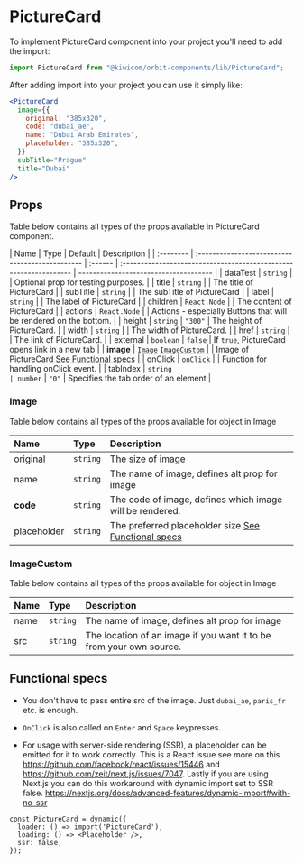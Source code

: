 # PictureCard

To implement PictureCard component into your project you'll need to add the import:

```jsx
import PictureCard from "@kiwicom/orbit-components/lib/PictureCard";
```

After adding import into your project you can use it simply like:

```jsx
<PictureCard
  image={{
    original: "385x320",
    code: "dubai_ae",
    name: "Dubai Arab Emirates",
    placeholder: "385x320",
  }}
  subTitle="Prague"
  title="Dubai"
/>
```

## Props

Table below contains all types of the props available in PictureCard component.

| Name      | Type                                            | Default | Description                                                       |
| :-------- | :---------------------------------------------- | :------ | :---------------------------------------------------------------- | ------------------------------------- |
| dataTest  | `string`                                        |         | Optional prop for testing purposes.                               |
| title     | `string`                                        |         | The title of PictureCard                                          |
| subTitle  | `string`                                        |         | The subTitle of PictureCard                                       |
| label     | `string`                                        |         | The label of PictureCard                                          |
| children  | `React.Node`                                    |         | The content of PictureCard                                        |
| actions   | `React.Node`                                    |         | Actions - especially Buttons that will be rendered on the bottom. |
| height    | `string`                                        | `"300"` | The height of PictureCard.                                        |
| width     | `string`                                        |         | The width of PictureCard.                                         |
| href      | `string`                                        |         | The link of PictureCard.                                          |
| external  | `boolean`                                       | `false` | If `true`, PictureCard opens link in a new tab                    |
| **image** | [`Image`](#Image) [`ImageCustom`](#ImageCustom) |         | Image of PictureCard [See Functional specs](#functional-specs)    |
| onClick   | `onClick`                                       |         | Function for handling onClick event.                              |
| tabIndex  | `string                                         | number` | `"0"`                                                             | Specifies the tab order of an element |

### Image

Table below contains all types of the props available for object in Image

| Name        | Type     | Description                                                              |
| :---------- | :------- | :----------------------------------------------------------------------- |
| original    | `string` | The size of image                                                        |
| name        | `string` | The name of image, defines alt prop for image                            |
| **code**    | `string` | The code of image, defines which image will be rendered.                 |
| placeholder | `string` | The preferred placeholder size [See Functional specs](#functional-specs) |

### ImageCustom

Table below contains all types of the props available for object in Image

| Name | Type     | Description                                                         |
| :--- | :------- | :------------------------------------------------------------------ |
| name | `string` | The name of image, defines alt prop for image                       |
| src  | `string` | The location of an image if you want it to be from your own source. |

## Functional specs

- You don't have to pass entire src of the image. Just `dubai_ae`, `paris_fr` etc. is enough.

- `OnClick` is also called on `Enter` and `Space` keypresses.

- For usage with server-side rendering (SSR), a placeholder can be emitted for it to work correctly. This is a React issue see more on this https://github.com/facebook/react/issues/15446 and https://github.com/zeit/next.js/issues/7047.
  Lastly if you are using Next.js you can do this workaround with dynamic import set to SSR false. https://nextjs.org/docs/advanced-features/dynamic-import#with-no-ssr

```
const PictureCard = dynamic({
  loader: () => import('PictureCard'),
  loading: () => <Placeholder />,
  ssr: false,
});
```
